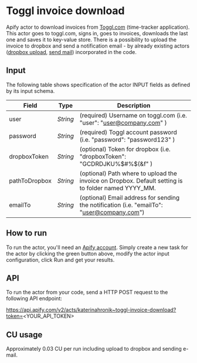 # Toggl invoice download

Apify actor to download invoices from [Toggl.com](https://toggl.com/) (time-tracker application). This actor goes to toggl.com, signs in, goes to invoices, downloads the last one and saves it to key-value store.
There is a possibility to upload the invoice to dropbox and send a notification email - by already existing actors ([dropbox upload](https://apify.com/petr_cermak/dropbox-upload), [send mail](https://apify.com/apify/send-mail)) incorporated in the code. 

## Input 

The following table shows specification of the actor INPUT fields as defined by its input schema. 

Field |	Type	| Description
---| ---| ---|
user|	*String*|	(required) Username on toggl.com (i.e.  "user": "user@company.com" )
password|	*String*|	(required) Toggl account password (i.e.  "password": "password123" )
dropboxToken|	*String*|	(optional) Token for dropbox (i.e. "dropboxToken": "GCDRDJKU%$#%$(&f" )
pathToDropbox| 	*String*|	(optional) Path where to upload the invoice on Dropbox. Default setting is to folder named YYYY_MM.
emailTo| 	*String*|	(optional) Email address for sending the notification (i.e.  "emailTo": "user@company.com")

## How to run

To run the actor, you'll need an [Apify account](https://my.apify.com/). Simply create a new task for the actor by clicking the green button above, modify the actor input configuration, click Run and get your results.

## API

To run the actor from your code, send a HTTP POST request to the following API endpoint: 

https://api.apify.com/v2/acts/katerinahronik~toggl-invoice-download?token=<YOUR_API_TOKEN>

## CU usage 

Approximately 0.03 CU per run including upload to dropbox and sending e-mail.
